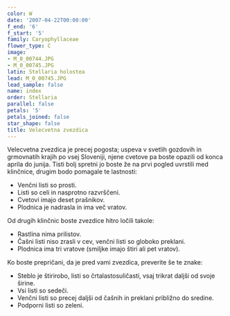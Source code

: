 ```yaml
---
color: W
date: '2007-04-22T00:00:00'
f_end: '6'
f_start: '5'
family: Caryophyllaceae
flower_type: C
image:
- M_0_00744.JPG
- M_0_00745.JPG
latin: Stellaria holostea
lead: M_0_00745.JPG
lead_sample: false
name: index
order: Stellaria
parallel: false
petals: '5'
petals_joined: false
star_shape: false
title: Velecvetna zvezdica
---
```

Velecvetna zvezdica je precej pogosta; uspeva v svetlih gozdovih in grmovnatih krajih po vsej Sloveniji, njene cvetove pa boste opazili od konca aprila do junija. Tisti bolj spretni jo boste že na prvi pogled uvrstili med klinčnice, drugim bodo pomagale te lastnosti:

-   Venčni listi so prosti.
-   Listi so celi in nasprotno razvrščeni.
-   Cvetovi imajo deset prašnikov.
-   Plodnica je nadrasla in ima več vratov.

Od drugih klinčnic boste zvezdice hitro ločili takole:

-   Rastlina nima prilistov.
-   Čašni listi niso zrasli v cev, venčni listi so globoko preklani.
-   Plodnica ima tri vratove (smiljke imajo štiri ali pet vratov).

Ko boste prepričani, da je pred vami zvezdica, preverite še te znake:

-   Steblo je štirirobo, listi so črtalastosuličasti, vsaj trikrat daljši od svoje širine.
-   Vsi listi so sedeči.
-   Venčni listi so precej daljši od čašnih in preklani približno do sredine.
-   Podporni listi so zeleni.
